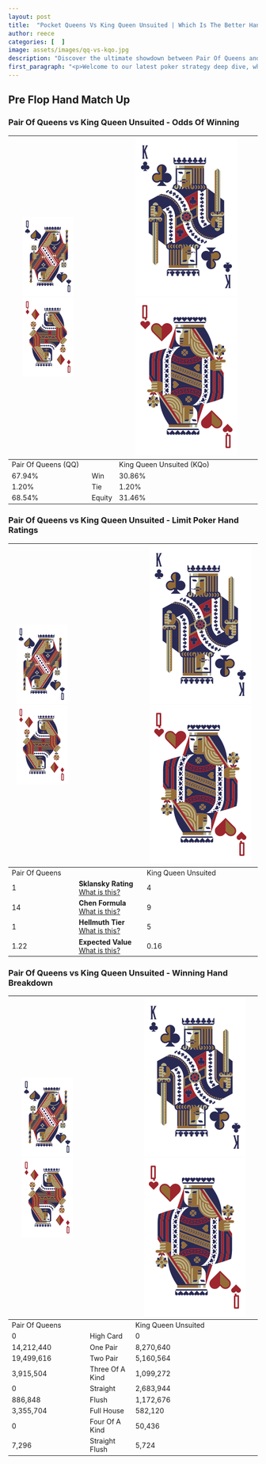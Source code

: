 ```yaml
---
layout: post
title:  "Pocket Queens Vs King Queen Unsuited | Which Is The Better Hand In Poker? A Complete Guide"
author: reece
categories: [  ]
image: assets/images/qq-vs-kqo.jpg
description: "Discover the ultimate showdown between Pair Of Queens and King Queen Unsuited in poker! Uncover the odds, strategies, and scenarios where one hand triumphs over the other. Get ready to up your poker game with this thrilling analysis."
first_paragraph: "<p>Welcome to our latest poker strategy deep dive, where we're pitting two distinct hands against each other in a high-stakes showdown: Pair Of Queens vs King Queen Unsuited.</p><p>In the dynamic world of poker, every decision counts, and knowing which hand holds the upper hand is key to your success at the table.</p><p>In this article, we'll dissect these two hands, explore the scenarios where one dominates the other, and equip you with the knowledge to make strategic choices that can tip the odds in your favor.</p><p>Get ready to unravel the intriguing dynamics of these poker hands and elevate your game to new heights.</p>"
---
```




[comment]: # (sp0)

## Pre Flop Hand Match Up

<div class="table hand-ratings" markdown="1"> 



### Pair Of Queens vs King Queen Unsuited - Odds Of Winning


    
| ![image info](assets/images/hand1/Q.png) ![image info](assets/images/hand1/Qo.png) |  | ![image info](assets/images/hand2/K.png) ![image info](assets/images/hand2/Qo.png) |
| -------- | -------- | -------- |
| Pair Of Queens (QQ) |  | King Queen Unsuited (KQo) |
| 67.94% | Win | 30.86% |
| 1.20% | Tie | 1.20% |
| 68.54% | Equity | 31.46% |




[comment]: # (sp1)



### Pair Of Queens vs King Queen Unsuited - Limit Poker Hand Ratings


    
| ![image info](assets/images/hand1/Q.png) ![image info](assets/images/hand1/Qo.png) |  | ![image info](assets/images/hand2/K.png) ![image info](assets/images/hand2/Qo.png) |
| -------- | -------- | -------- |
| Pair Of Queens |  | King Queen Unsuited |
| 1 | **Sklansky Rating** [What is this?](/sklansky-rating-explained) | 4 |
| 14 | **Chen Formula** [What is this?](/chen-formula-explained) | 9 |
| 1 | **Hellmuth Tier** [What is this?](/Hellmuth-tier-explained) | 5 |
| 1.22 | **Expected Value** [What is this?](/expected-value-explained) | 0.16 |




[comment]: # (sp2)



### Pair Of Queens vs King Queen Unsuited - Winning Hand Breakdown


    
| ![image info](assets/images/hand1/Q.png) ![image info](assets/images/hand1/Qo.png) |  | ![image info](assets/images/hand2/K.png) ![image info](assets/images/hand2/Qo.png) |
| -------- | -------- | -------- |
| Pair Of Queens |  | King Queen Unsuited |
| 0 | High Card | 0 |
| 14,212,440 | One Pair | 8,270,640 |
| 19,499,616 | Two Pair | 5,160,564 |
| 3,915,504 | Three Of A Kind | 1,099,272 |
| 0 | Straight | 2,683,944 |
| 886,848 | Flush | 1,172,676 |
| 3,355,704 | Full House | 582,120 |
| 0 | Four Of A Kind | 50,436 |
| 7,296 | Straight Flush | 5,724 |




[comment]: # (sp3)



</div>

[comment]: # (sp4)



[comment]: # (sp5)

